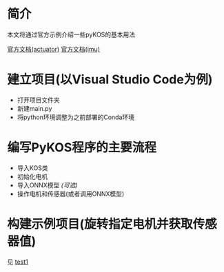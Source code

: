 # 简介
本文将通过官方示例介绍一些pyKOS的基本用法

[官方文档(actuator)](https://kscalelabs.github.io/api-docs/pykos/actuator.html)
[官方文档(imu)](https://kscalelabs.github.io/api-docs/pykos/imu.html)

# 建立项目(以Visual Studio Code为例)
- 打开项目文件夹
- 新建main.py
- 将python环境调整为之前部署的Conda环境

# 编写PyKOS程序的主要流程
- 导入KOS类
- 初始化电机
- 导入ONNX模型 *(可选)*
- 操作电机和传感器(或者调用ONNX模型)

# 构建示例项目(旋转指定电机并获取传感器值)
见 [test1](/code/pykos_examples/test1.py)
